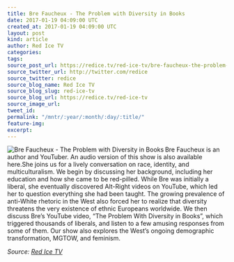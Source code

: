 ```yaml
---
title: Bre Faucheux - The Problem with Diversity in Books
date: 2017-01-19 04:09:00 UTC
created_at: 2017-01-19 04:09:00 UTC
layout: post
kind: article
author: Red Ice TV
categories: 
tags: 
source_post_url: https://redice.tv/red-ice-tv/bre-faucheux-the-problem-with-diversity-in-books
source_twitter_url: http://twitter.com/redice
source_twitter: redice
source_blog_name: Red Ice TV
source_blog_slug: red-ice-tv
source_blog_url: https://redice.tv/red-ice-tv
source_image_url: 
tweet_id: 
permalink: "/mntr/:year/:month/:day/:title/"
feature-img: 
excerpt: 
---
```

<img align="left" alt="Bre Faucheux - The Problem with Diversity in Books" src="https://rdice.net/a/c/t/17/R314-170118-brefaucheux.9cd7b47f.jpg"> Bre Faucheux is an author and YouTuber.
An audio version of this show is also available here.She joins us for a lively conversation on race, identity, and multiculturalism. We begin by discussing her background, including her education and how she came to be red-pilled. While Bre was initially a liberal, she eventually discovered Alt-Right videos on YouTube, which led her to question everything she had been taught. The growing prevalence of anti-White rhetoric in the West also forced her to realize that diversity threatens the very existence of ethnic Europeans worldwide. We then discuss Bre’s YouTube video, “The Problem With Diversity in Books”, which triggered thousands of liberals, and listen to a few amusing responses from some of them. Our show also explores the West’s ongoing demographic transformation, MGTOW, and feminism.<div class="">
    <i>Source: <a href="https://redice.tv/red-ice-tv">Red Ice TV</a></i>
</div>
